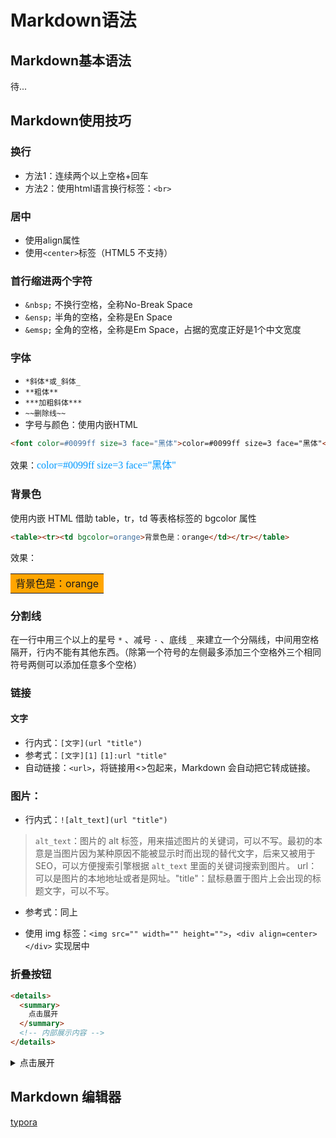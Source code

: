 # Markdown语法

## Markdown基本语法

待...

## Markdown使用技巧

### 换行
* 方法1：连续两个以上空格+回车
* 方法2：使用html语言换行标签：`<br>`

### 居中

* 使用align属性
* 使用`<center>`标签（HTML5 不支持）

### 首行缩进两个字符

* `&nbsp;` 不换行空格，全称No-Break Space
* `&ensp;` 半角的空格，全称是En Space
* `&emsp;` 全角的空格，全称是Em Space，占据的宽度正好是1个中文宽度

### 字体

* `*斜体*或_斜体_`
* `**粗体**`
* `***加粗斜体***`
* `~~删除线~~`
* 字号与颜色：使用内嵌HTML

```html
<font color=#0099ff size=3 face="黑体">color=#0099ff size=3 face="黑体"</font>
```
效果：<font color=#0099ff size=3 face="黑体">color=#0099ff size=3 face="黑体"</font>

### 背景色

使用内嵌 HTML 借助 table，tr，td 等表格标签的 bgcolor 属性

```html
<table><tr><td bgcolor=orange>背景色是：orange</td></tr></table>
```
效果：<table><tr><td bgcolor=orange>背景色是：orange</td></tr></table>

### 分割线

在一行中用三个以上的星号 `*` 、减号 `-` 、底线 `_` 来建立一个分隔线，中间用空格隔开，行内不能有其他东西。（除第一个符号的左侧最多添加三个空格外三个相同符号两侧可以添加任意多个空格）

### 链接

#### 文字

* 行内式：`[文字](url "title")`
* 参考式：`[文字][1]`  `[1]:url "title"`
* 自动链接：`<url>`，将链接用<>包起来，Markdown 会自动把它转成链接。

### 图片：

* 行内式：`![alt_text](url "title")`

> `alt_text`：图片的 alt 标签，用来描述图片的关键词，可以不写。最初的本意是当图片因为某种原因不能被显示时而出现的替代文字，后来又被用于SEO，可以方便搜索引擎根据 `alt_text` 里面的关键词搜索到图片。 url：可以是图片的本地地址或者是网址。"title"：鼠标悬置于图片上会出现的标题文字，可以不写。

* 参考式：同上

* 使用 img 标签：`<img src="" width="" height="">`，`<div align=center></div>` 实现居中

### 折叠按钮

```html
<details>
  <summary>
    点击展开
  </summary>
  <!-- 内部展示内容 -->
</details>
```

<details>
  <summary>
    点击展开
  </summary>

设置小三角样式：
```css
summary::-webkit-details-marker {
  color: #42b983;
}
```

</details>

## Markdown 编辑器

[typora](https://www.typora.io/)